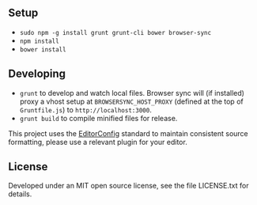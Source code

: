 ## Setup

- `sudo npm -g install grunt grunt-cli bower browser-sync`
- `npm install`
- `bower install`




## Developing

- `grunt` to develop and watch local files. Browser sync will (if installed) proxy a vhost setup at `BROWSERSYNC_HOST_PROXY` (defined at the top of `Gruntfile.js`) to `http://localhost:3000`.
- `grunt build` to compile minified files for release.

This project uses the [EditorConfig](http://editorconfig.org/) standard to maintain consistent source formatting, please use a relevant plugin for your editor.




## License

Developed under an MIT open source license, see the file LICENSE.txt for details.

